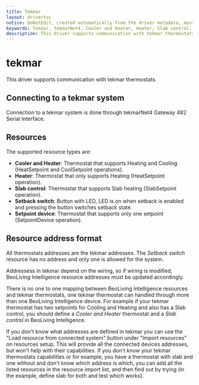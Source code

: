 ```yaml
---
title: Tekmar
layout: drivertoc
notice: DoNotEdit, created automatically from the driver metadata, must be updated on the driver itself
keywords: Tekmar, tekmarNet4, Cooler and Heater, Heater, Slab control, Setback switch, Setpoint device
description: This driver supports communication with tekmar thermostats using tekmarNet4 Gateway 482 Serial Interface.
---
```

tekmar
===============================

This driver supports communication with tekmar thermostats.

Connecting to a tekmar system
--------------------------------

Connection to a tekmar system is done through tekmarNet4 Gateway 482 Serial Interface.

Resources
------------------

The supported resource types are:

 + **Cooler and Heater**: Thermostat that supports Heating and Cooling (HeatSetpoint and CoolSetpoint operations).
 + **Heater**: Thermostat that only supports Heating (HeatSetpoint operation).
 + **Slab control**: Thermostat that supports Slab heating (SlabSetpoint operation).
 + **Setback switch**: Button with LED, LED is on when setback is enabled and pressing the button switches setback state.
 + **Setpoint device**: Thermostat that supports only one setpoint (SetpointDevice operation).

Resource address format
-----------------------

All thermostats addresses are the tekmar addresses.
The *Setback switch* resource has no address and only one is allowed for the system.

Addressess in tekmar depend on the wiring, so if wiring is modified, BeoLiving Intelligence resource addresses must be updated accordingly.

There is no one to one mapping between BeoLiving Intelligence resources and tekmar thermostats,
one tekmar thermostat can handled through more than one BeoLiving Intelligence device.
For example if your tekmar thermostat has two setpoints for Cooling and Heating and also has a Slab control,
you should define a *Cooler and Heater* thermostat and a *Slab control* in BeoLiving Intelligence.

If you don't know what addresses are defined in tekmar you can use the "Load resource from connected system" button under "Import resources"
on resources setup. This will provide all the connected devices addresses, but won't help with their capabilities.
If you don't know your tekmar thermostats capabilities or for example, you have a thermostat with slab and one without and don't know which address is which,
you can add all the listed resources in the resource import list, and then find out by trying (in the example, define slab for both and test which works).
